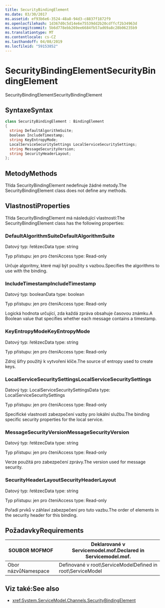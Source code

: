 ```yaml
---
title: SecurityBindingElement
ms.date: 03/30/2017
ms.assetid: ef93b6e6-3524-48a8-94d3-c8837f1872f9
ms.openlocfilehash: 1d367d0c5d14e6e75539dd2b20cdffcf2b34963d
ms.sourcegitcommit: 5b6d778ebb269ee6684fb57ad69a8c28b06235b9
ms.translationtype: MT
ms.contentlocale: cs-CZ
ms.lasthandoff: 04/08/2019
ms.locfileid: "59153852"
---
```

# <a name="securitybindingelement"></a><span data-ttu-id="6b704-102">SecurityBindingElement</span><span class="sxs-lookup"><span data-stu-id="6b704-102">SecurityBindingElement</span></span>
<span data-ttu-id="6b704-103">SecurityBindingElement</span><span class="sxs-lookup"><span data-stu-id="6b704-103">SecurityBindingElement</span></span>  
  
## <a name="syntax"></a><span data-ttu-id="6b704-104">Syntaxe</span><span class="sxs-lookup"><span data-stu-id="6b704-104">Syntax</span></span>  
  
```csharp
class SecurityBindingElement : BindingElement  
{  
  string DefaultAlgorithmSuite;  
  boolean IncludeTimestamp;  
  string KeyEntropyMode;  
  LocalServiceSecuritySettings LocalServiceSecuritySettings;  
  string MessageSecurityVersion;  
  string SecurityHeaderLayout;  
};  
```  
  
## <a name="methods"></a><span data-ttu-id="6b704-105">Metody</span><span class="sxs-lookup"><span data-stu-id="6b704-105">Methods</span></span>  
 <span data-ttu-id="6b704-106">Třída SecurityBindingElement nedefinuje žádné metody.</span><span class="sxs-lookup"><span data-stu-id="6b704-106">The SecurityBindingElement class does not define any methods.</span></span>  
  
## <a name="properties"></a><span data-ttu-id="6b704-107">Vlastnosti</span><span class="sxs-lookup"><span data-stu-id="6b704-107">Properties</span></span>  
 <span data-ttu-id="6b704-108">Třída SecurityBindingElement má následující vlastnosti:</span><span class="sxs-lookup"><span data-stu-id="6b704-108">The SecurityBindingElement class has the following properties:</span></span>  
  
### <a name="defaultalgorithmsuite"></a><span data-ttu-id="6b704-109">DefaultAlgorithmSuite</span><span class="sxs-lookup"><span data-stu-id="6b704-109">DefaultAlgorithmSuite</span></span>  
 <span data-ttu-id="6b704-110">Datový typ: řetězec</span><span class="sxs-lookup"><span data-stu-id="6b704-110">Data type: string</span></span>  
  
 <span data-ttu-id="6b704-111">Typ přístupu: jen pro čtení</span><span class="sxs-lookup"><span data-stu-id="6b704-111">Access type: Read-only</span></span>  
  
 <span data-ttu-id="6b704-112">Určuje algoritmy, které mají být použity s vazbou.</span><span class="sxs-lookup"><span data-stu-id="6b704-112">Specifies the algorithms to use with the binding.</span></span>  
  
### <a name="includetimestamp"></a><span data-ttu-id="6b704-113">IncludeTimestamp</span><span class="sxs-lookup"><span data-stu-id="6b704-113">IncludeTimestamp</span></span>  
 <span data-ttu-id="6b704-114">Datový typ: boolean</span><span class="sxs-lookup"><span data-stu-id="6b704-114">Data type: boolean</span></span>  
  
 <span data-ttu-id="6b704-115">Typ přístupu: jen pro čtení</span><span class="sxs-lookup"><span data-stu-id="6b704-115">Access type: Read-only</span></span>  
  
 <span data-ttu-id="6b704-116">Logická hodnota určující, zda každá zpráva obsahuje časovou známku.</span><span class="sxs-lookup"><span data-stu-id="6b704-116">A Boolean value that specifies whether each message contains a timestamp.</span></span>  
  
### <a name="keyentropymode"></a><span data-ttu-id="6b704-117">KeyEntropyMode</span><span class="sxs-lookup"><span data-stu-id="6b704-117">KeyEntropyMode</span></span>  
 <span data-ttu-id="6b704-118">Datový typ: řetězec</span><span class="sxs-lookup"><span data-stu-id="6b704-118">Data type: string</span></span>  
  
 <span data-ttu-id="6b704-119">Typ přístupu: jen pro čtení</span><span class="sxs-lookup"><span data-stu-id="6b704-119">Access type: Read-only</span></span>  
  
 <span data-ttu-id="6b704-120">Zdroj šifry použitý k vytvoření klíče.</span><span class="sxs-lookup"><span data-stu-id="6b704-120">The source of entropy used to create keys.</span></span>  
  
### <a name="localservicesecuritysettings"></a><span data-ttu-id="6b704-121">LocalServiceSecuritySettings</span><span class="sxs-lookup"><span data-stu-id="6b704-121">LocalServiceSecuritySettings</span></span>  
 <span data-ttu-id="6b704-122">Datový typ: LocalServiceSecuritySettings</span><span class="sxs-lookup"><span data-stu-id="6b704-122">Data type: LocalServiceSecuritySettings</span></span>  
  
 <span data-ttu-id="6b704-123">Typ přístupu: jen pro čtení</span><span class="sxs-lookup"><span data-stu-id="6b704-123">Access type: Read-only</span></span>  
  
 <span data-ttu-id="6b704-124">Specifické vlastnosti zabezpečení vazby pro lokální službu.</span><span class="sxs-lookup"><span data-stu-id="6b704-124">The binding specific security properties for the local service.</span></span>  
  
### <a name="messagesecurityversion"></a><span data-ttu-id="6b704-125">MessageSecurityVersion</span><span class="sxs-lookup"><span data-stu-id="6b704-125">MessageSecurityVersion</span></span>  
 <span data-ttu-id="6b704-126">Datový typ: řetězec</span><span class="sxs-lookup"><span data-stu-id="6b704-126">Data type: string</span></span>  
  
 <span data-ttu-id="6b704-127">Typ přístupu: jen pro čtení</span><span class="sxs-lookup"><span data-stu-id="6b704-127">Access type: Read-only</span></span>  
  
 <span data-ttu-id="6b704-128">Verze použitá pro zabezpečení zprávy.</span><span class="sxs-lookup"><span data-stu-id="6b704-128">The version used for message security.</span></span>  
  
### <a name="securityheaderlayout"></a><span data-ttu-id="6b704-129">SecurityHeaderLayout</span><span class="sxs-lookup"><span data-stu-id="6b704-129">SecurityHeaderLayout</span></span>  
 <span data-ttu-id="6b704-130">Datový typ: řetězec</span><span class="sxs-lookup"><span data-stu-id="6b704-130">Data type: string</span></span>  
  
 <span data-ttu-id="6b704-131">Typ přístupu: jen pro čtení</span><span class="sxs-lookup"><span data-stu-id="6b704-131">Access type: Read-only</span></span>  
  
 <span data-ttu-id="6b704-132">Pořadí prvků v záhlaví zabezpečení pro tuto vazbu.</span><span class="sxs-lookup"><span data-stu-id="6b704-132">The order of elements in the security header for this binding.</span></span>  
  
## <a name="requirements"></a><span data-ttu-id="6b704-133">Požadavky</span><span class="sxs-lookup"><span data-stu-id="6b704-133">Requirements</span></span>  
  
|<span data-ttu-id="6b704-134">SOUBOR MOF</span><span class="sxs-lookup"><span data-stu-id="6b704-134">MOF</span></span>|<span data-ttu-id="6b704-135">Deklarované v Servicemodel.mof.</span><span class="sxs-lookup"><span data-stu-id="6b704-135">Declared in Servicemodel.mof.</span></span>|  
|---------|-----------------------------------|  
|<span data-ttu-id="6b704-136">Obor názvů</span><span class="sxs-lookup"><span data-stu-id="6b704-136">Namespace</span></span>|<span data-ttu-id="6b704-137">Definované v root\ServiceModel</span><span class="sxs-lookup"><span data-stu-id="6b704-137">Defined in root\ServiceModel</span></span>|  
  
## <a name="see-also"></a><span data-ttu-id="6b704-138">Viz také:</span><span class="sxs-lookup"><span data-stu-id="6b704-138">See also</span></span>

- <xref:System.ServiceModel.Channels.SecurityBindingElement>
